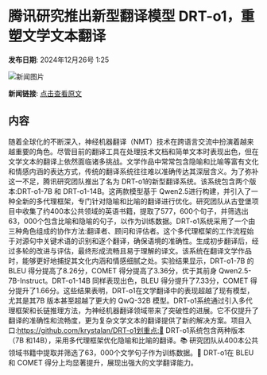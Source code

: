 # 腾讯研究推出新型翻译模型 DRT-o1，重塑文学文本翻译

**发布日期**: 2024年12月26号 1:25

![新闻图片](https://pic.chinaz.com/picmap/thumb/202306201121368040_3.jpg)

**新闻链接**: [点击查看原文](https://www.aibase.com/zh/news/14261)

## 内容

随着全球化的不断深入，神经机器翻译（NMT）技术在跨语言交流中扮演着越来越重要的角色。尽管目前的翻译工具在处理技术文档和简单文本时表现出色，但在文学文本的翻译上依然面临诸多挑战。文学作品中常常包含隐喻和比喻等富有文化和情感内涵的表达方式，传统的翻译系统往往难以准确传达其深层含义。为了弥补这一不足，腾讯研究团队推出了名为 DRT-o1的新型翻译系统。该系统包含两个版本:DRT-o1-7B 和 DRT-o1-14B。这两款模型基于 Qwen2.5进行构建，并引入了一种全新的多代理框架，专门针对隐喻和比喻的翻译进行优化。研究团队从古登堡项目中收集了约400本公共领域的英语书籍，提取了577，600个句子，并筛选出63，000个包含比喻和隐喻的句子，以作为训练数据。DRT-o1系统采用了一个由三种角色组成的协作方法:翻译者、顾问和评估者。这个多代理框架的工作流程始于对源句中关键术语的识别和逐个翻译，确保语境的准确性。生成初步翻译后，经过多轮的改进与评估，最终形成流畅且易于理解的译文。该系统在翻译文学作品时，能够更好地捕捉其文化内涵和情感细腻之处。实验结果显示，DRT-o1-7B 的 BLEU 得分提高了8.26分，COMET 得分提高了3.36分，优于其前身 Qwen2.5-7B-Instruct。DRT-o1-14B 同样表现出色，BLEU 得分提升了7.33分，COMET 得分提升了1.66分。这些结果表明，DRT-o1在文学翻译中的表现超越了现有模型，尤其是其7B 版本甚至超越了更大的 QwQ-32B 模型。DRT-o1系统通过引入多代理框架和长链推理方法，为神经机器翻译领域带来了突破性的进展。它不仅提升了翻译的准确性和流畅度，更为复杂文学文本的翻译提供了新的解决方案。项目入口:https://github.com/krystalan/DRT-o1划重点:🌟 DRT-o1系统包含两种版本（7B 和14B），采用多代理框架优化隐喻和比喻的翻译。📚 研究团队从400本公共领域书籍中提取并筛选了63，000个文学句子作为训练数据。🚀 DRT-o1在 BLEU 和 COMET 得分上均显著提升，展现出强大的文学翻译能力。

